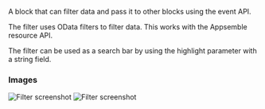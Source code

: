 A block that can filter data and pass it to other blocks using the event API.

The filter uses OData filters to filter data. This works with the Appsemble resource API.

The filter can be used as a search bar by using the highlight parameter with a string field.

### Images

![Filter screenshot](https://gitlab.com/appsemble/appsemble/-/raw/0.24.9/config/assets/filter.png)
![Filter screenshot](https://gitlab.com/appsemble/appsemble/-/raw/0.24.9/config/assets/filter-search-bar.png)
